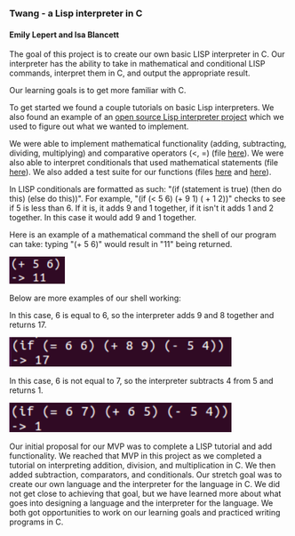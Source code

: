 ### Twang - a Lisp interpreter in C
#### Emily Lepert and Isa Blancett

The goal of this project is to create our own basic LISP interpreter in C. Our interpreter has the ability to take in mathematical and conditional LISP commands, interpret them in C, and output the appropriate result.

Our learning goals is to get more familiar with C.

To get started we found a couple tutorials on basic Lisp interpreters. We also found an example of an [open source Lisp interpreter project](https://github.com/rui314/minilisp) which we used to figure out what we wanted to implement.

We were able to implement mathematical functionality (adding, subtracting, dividing, multiplying) and comparative operators (<, =) (file [here](https://github.com/iblancett/SoftSysTWANG/blob/master/code/math.c)). We were also able to interpret conditionals that used mathematical statements (file [here](https://github.com/iblancett/SoftSysTWANG/blob/master/code/conditionals.c)). We also added a test suite for our functions (files [here](https://github.com/iblancett/SoftSysTWANG/blob/master/code/test_conditionals.c) and [here](https://github.com/iblancett/SoftSysTWANG/blob/master/code/test_math.c)).

In LISP conditionals are formatted as such: "(if (statement is true) (then do this) (else do this))". For example, "(if (< 5 6) (+ 9 1) ( + 1 2))" checks to see if 5 is less than 6. If it is, it adds 9 and 1 together, if it isn't it adds 1 and 2 together. In this case it would add 9 and 1 together.

Here is an example of a mathematical command the shell of our program can take: typing "(+ 5 6)" would result in "11" being returned.

<img width="100" src="https://raw.githubusercontent.com/iblancett/SoftSysTWANG/master/images/adding.png">

Below are more examples of our shell working:

In this case, 6 is equal to 6, so the interpreter adds 9 and 8 together and returns 17.

<img width="400" src="https://raw.githubusercontent.com/iblancett/SoftSysTWANG/master/images/trueIFeq.png">

In this case, 6 is not equal to 7, so the interpreter subtracts 4 from 5 and returns 1.

<img width="400" src="https://raw.githubusercontent.com/iblancett/SoftSysTWANG/master/images/falseIFeq.png">

Our initial proposal for our MVP was to complete a LISP tutorial and add functionality. We reached that MVP in this project as we completed a tutorial on interpreting addition, division, and multiplication in C. We then added subtraction, comparators, and conditionals. Our stretch goal was to create our own language and the interpreter for the language in C. We did not get close to achieving that goal, but we have learned more about what goes into designing a language and the interpreter for the language. 
We both got opportunities to work on our learning goals and practiced writing programs in C.
